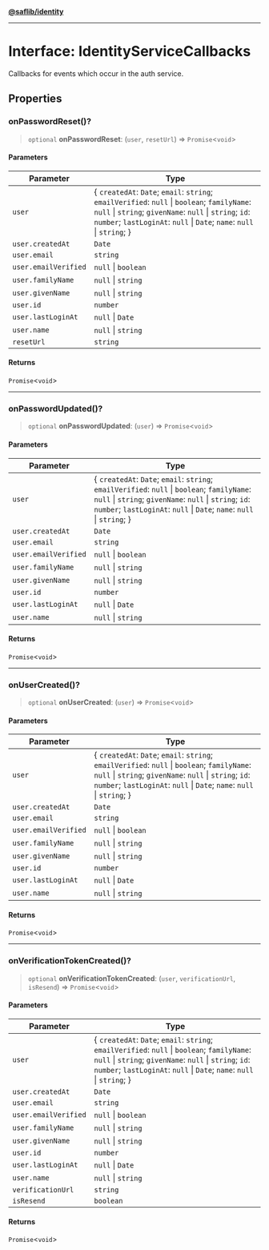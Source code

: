 [**@saflib/identity**](../index.md)

---

# Interface: IdentityServiceCallbacks

Callbacks for events which occur in the auth service.

## Properties

### onPasswordReset()?

> `optional` **onPasswordReset**: (`user`, `resetUrl`) => `Promise`\<`void`\>

#### Parameters

| Parameter            | Type                                                                                                                                                                                                                                |
| -------------------- | ----------------------------------------------------------------------------------------------------------------------------------------------------------------------------------------------------------------------------------- |
| `user`               | \{ `createdAt`: `Date`; `email`: `string`; `emailVerified`: `null` \| `boolean`; `familyName`: `null` \| `string`; `givenName`: `null` \| `string`; `id`: `number`; `lastLoginAt`: `null` \| `Date`; `name`: `null` \| `string`; \} |
| `user.createdAt`     | `Date`                                                                                                                                                                                                                              |
| `user.email`         | `string`                                                                                                                                                                                                                            |
| `user.emailVerified` | `null` \| `boolean`                                                                                                                                                                                                                 |
| `user.familyName`    | `null` \| `string`                                                                                                                                                                                                                  |
| `user.givenName`     | `null` \| `string`                                                                                                                                                                                                                  |
| `user.id`            | `number`                                                                                                                                                                                                                            |
| `user.lastLoginAt`   | `null` \| `Date`                                                                                                                                                                                                                    |
| `user.name`          | `null` \| `string`                                                                                                                                                                                                                  |
| `resetUrl`           | `string`                                                                                                                                                                                                                            |

#### Returns

`Promise`\<`void`\>

---

### onPasswordUpdated()?

> `optional` **onPasswordUpdated**: (`user`) => `Promise`\<`void`\>

#### Parameters

| Parameter            | Type                                                                                                                                                                                                                                |
| -------------------- | ----------------------------------------------------------------------------------------------------------------------------------------------------------------------------------------------------------------------------------- |
| `user`               | \{ `createdAt`: `Date`; `email`: `string`; `emailVerified`: `null` \| `boolean`; `familyName`: `null` \| `string`; `givenName`: `null` \| `string`; `id`: `number`; `lastLoginAt`: `null` \| `Date`; `name`: `null` \| `string`; \} |
| `user.createdAt`     | `Date`                                                                                                                                                                                                                              |
| `user.email`         | `string`                                                                                                                                                                                                                            |
| `user.emailVerified` | `null` \| `boolean`                                                                                                                                                                                                                 |
| `user.familyName`    | `null` \| `string`                                                                                                                                                                                                                  |
| `user.givenName`     | `null` \| `string`                                                                                                                                                                                                                  |
| `user.id`            | `number`                                                                                                                                                                                                                            |
| `user.lastLoginAt`   | `null` \| `Date`                                                                                                                                                                                                                    |
| `user.name`          | `null` \| `string`                                                                                                                                                                                                                  |

#### Returns

`Promise`\<`void`\>

---

### onUserCreated()?

> `optional` **onUserCreated**: (`user`) => `Promise`\<`void`\>

#### Parameters

| Parameter            | Type                                                                                                                                                                                                                                |
| -------------------- | ----------------------------------------------------------------------------------------------------------------------------------------------------------------------------------------------------------------------------------- |
| `user`               | \{ `createdAt`: `Date`; `email`: `string`; `emailVerified`: `null` \| `boolean`; `familyName`: `null` \| `string`; `givenName`: `null` \| `string`; `id`: `number`; `lastLoginAt`: `null` \| `Date`; `name`: `null` \| `string`; \} |
| `user.createdAt`     | `Date`                                                                                                                                                                                                                              |
| `user.email`         | `string`                                                                                                                                                                                                                            |
| `user.emailVerified` | `null` \| `boolean`                                                                                                                                                                                                                 |
| `user.familyName`    | `null` \| `string`                                                                                                                                                                                                                  |
| `user.givenName`     | `null` \| `string`                                                                                                                                                                                                                  |
| `user.id`            | `number`                                                                                                                                                                                                                            |
| `user.lastLoginAt`   | `null` \| `Date`                                                                                                                                                                                                                    |
| `user.name`          | `null` \| `string`                                                                                                                                                                                                                  |

#### Returns

`Promise`\<`void`\>

---

### onVerificationTokenCreated()?

> `optional` **onVerificationTokenCreated**: (`user`, `verificationUrl`, `isResend`) => `Promise`\<`void`\>

#### Parameters

| Parameter            | Type                                                                                                                                                                                                                                |
| -------------------- | ----------------------------------------------------------------------------------------------------------------------------------------------------------------------------------------------------------------------------------- |
| `user`               | \{ `createdAt`: `Date`; `email`: `string`; `emailVerified`: `null` \| `boolean`; `familyName`: `null` \| `string`; `givenName`: `null` \| `string`; `id`: `number`; `lastLoginAt`: `null` \| `Date`; `name`: `null` \| `string`; \} |
| `user.createdAt`     | `Date`                                                                                                                                                                                                                              |
| `user.email`         | `string`                                                                                                                                                                                                                            |
| `user.emailVerified` | `null` \| `boolean`                                                                                                                                                                                                                 |
| `user.familyName`    | `null` \| `string`                                                                                                                                                                                                                  |
| `user.givenName`     | `null` \| `string`                                                                                                                                                                                                                  |
| `user.id`            | `number`                                                                                                                                                                                                                            |
| `user.lastLoginAt`   | `null` \| `Date`                                                                                                                                                                                                                    |
| `user.name`          | `null` \| `string`                                                                                                                                                                                                                  |
| `verificationUrl`    | `string`                                                                                                                                                                                                                            |
| `isResend`           | `boolean`                                                                                                                                                                                                                           |

#### Returns

`Promise`\<`void`\>
